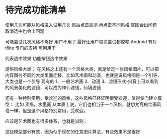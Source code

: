 

# 待完成功能清单 
使用几次可能从风格进入试用几次 然后点击高清  再点击不同风格 底图会出问题 取消选中也会出问题 

可能尝试几次风格不够好 用户不用了
最好让用户每次尝试都惊艳
Android  有对tflite 专门的支持 可用用下

列表选中效果
功能按钮选中效果


提供风格大类：
在风格之上还有一个风格大类，就是给定一张风格图片，可以把内容图往不同的大类里面迁移，比如艺术画和动漫，也就是说风格图是一个引导，大类也是一个引导
现有的
1、一般艺术画
2、动漫
3、滤镜形式-抖音上可以看到的风景美化的滤镜，可以成为神仙滤镜，仙境滤镜

还有一种特别常用，受欢迎的风格，这些风格已经证明很受欢迎，值得专门建立模型：
比如
素描，水墨画
从本质上说，它们也相当于一个风格，就想梵高的绘画风格一样，但是这个风格特别常用，受欢迎。

应该是艺术图也有很多体系，也就是派别：



这些模型部分有效，因为似乎现在的任意图片算法，有些效果不是很好
 